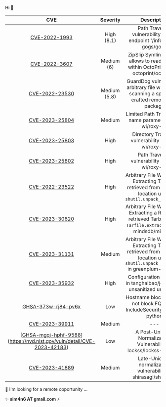 Hi 👋

| CVE 	| Severity 	| Description 	|
|:---:	|:--------:	|:-----------:	|
|   [CVE-2022-1993](https://github.com/advisories/GHSA-6vcc-v9vw-g2x5)   	|      High (8.1)      	|        Path Traversal vulnerability on the endpoint '/info/refs' in gogs/gogs       	|
|   [CVE-2022-3607](https://huntr.dev/bounties/2d1db3c9-93e8-4902-a55b-5ea53c22aa11/)   	|      Medium (6)      	|      ZipSlip Symlink variant allows to read any file within OctoPrint Box in octoprint/octoprint         	|
|  [CVE-2022-23530](https://github.com/advisories/GHSA-78m5-jpmf-ch7v)   	|      Medium (5.8)    	|      GuardDog vulnerable to arbitrary file write when scanning a specially-crafted remote PyPI package       	|    
|  [CVE-2023-25804](https://github.com/hap-wi/roxy-wi/security/advisories/GHSA-69j6-crq8-rrhv)   	|     Medium     	|     Limited Path Traversal in name parameter hap-wi/roxy-wi        	|
|  [CVE-2023-25803](https://github.com/hap-wi/roxy-wi/security/advisories/GHSA-cv9w-j9gh-5j3w)   	|    High    	|        Directory Traversal vulnerability in hap-wi/roxy-wi       	|
|  [CVE-2023-25802](https://github.com/hap-wi/roxy-wi/security/advisories/GHSA-qcmp-q5h3-784m)   	|     High     	|      Path Traversal vulnerability in hap-wi/roxy-wi         	|
|   [CVE-2022-23522](https://github.com/mindsdb/mindsdb/security/advisories/GHSA-7x45-phmr-9wqp)  	|    High      	|        Arbitrary File Write when Extracting Tarballs retrieved from a remote location using `shutil.unpack_archive()`       	|
|   [CVE-2023-30620](https://github.com/mindsdb/mindsdb/security/advisories/GHSA-2g5w-29q9-w6hx)  	|    High      	|         Arbitrary File Write when Extracting a Remotely retrieved Tarball using `Tarfile.extractall()` in mindsdb/mindsdb        	|
|   [CVE-2023-31131](https://github.com/greenplum-db/gpdb/security/advisories/GHSA-hgm9-2q42-c7f3)  	|    Medium      	|     Arbitrary File Write when Extracting Tarballs retrieved from a remote location using `shutil.unpack_archive()` in greenplum-db/gpdb        	|
|   [CVE-2023-35932](https://github.com/tanghaibao/jcvi/security/advisories/GHSA-x49m-3cw7-gq5q)  	|    High      	|    Configuration Injection in tanghaibao/jcvi due to unsanitized user input     	|
|   [GHSA-373w-rj84-pv6x](https://github.com/IncludeSecurity/safeurl-python/security/advisories/GHSA-373w-rj84-pv6x)  	|    Low    	|    Hostname blocklist does not block FQDNs in IncludeSecurity/safeurl-python 	|
|   [CVE-2023-39911]()  	|    Medium    	|    ---  	|
|   [[GHSA-mgqj-hphf-9588](https://github.com/lockss/lockss-daemon/security/advisories/GHSA-mgqj-hphf-9588)](https://nvd.nist.gov/vuln/detail/CVE-2023-42183)  	|    Low    	|     A Post-Unicode Normalization Vulnerability in lockss/lockss-daemon  |
|   [CVE-2023-41889](https://nvd.nist.gov/vuln/detail/CVE-2023-41889) 	|    Medium   	|     Late-Unicode normalization vulnerability in shirasagi/shirasagi   	|


 💬 I'm looking for a remote opportunity ...
 
 ✨ **sim4n6 AT gmail.com** ⚡
 
 
